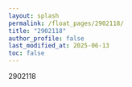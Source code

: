 ```yaml
---
layout: splash
permalink: /float_pages/2902118/
title: "2902118"
author_profile: false
last_modified_at: 2025-06-13
toc: false
---
```

 
2902118
